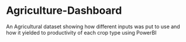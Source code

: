 # Agriculture-Dashboard
An Agricultural dataset showing how different inputs was put to use and how it yielded to productivity of each crop type using PowerBI
